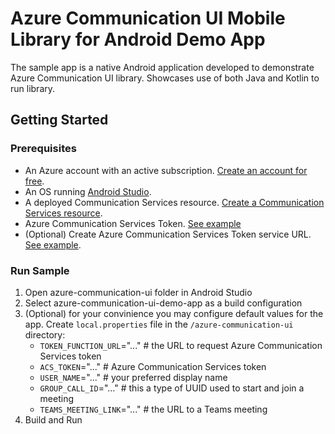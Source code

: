 # Azure Communication UI Mobile Library for Android Demo App

The sample app is a native Android application developed to demonstrate Azure Communication UI library. Showcases use of both Java and Kotlin to run library.


## Getting Started

### Prerequisites

- An Azure account with an active subscription. [Create an account for free](https://azure.microsoft.com/free/?WT.mc_id=A261C142F).
- An OS running [Android Studio](https://developer.android.com/studio).
- A deployed Communication Services resource. [Create a Communication Services resource](https://docs.microsoft.com/azure/communication-services/quickstarts/create-communication-resource).
- Azure Communication Services Token. [See example](https://docs.microsoft.com/azure/communication-services/tutorials/trusted-service-tutorial)
- (Optional) Create Azure Communication Services Token service URL. [See example](https://docs.microsoft.com/azure/communication-services/tutorials/trusted-service-tutorial).

### Run Sample

1. Open azure-communication-ui folder in Android Studio
2. Select azure-communication-ui-demo-app as a build configuration
3. (Optional) for your convinience you may configure default values for the app. Create `local.properties` file in the `/azure-communication-ui` directory:
    - `TOKEN_FUNCTION_URL`="..."  # the URL to request Azure Communication Services token
    - `ACS_TOKEN`="..."           # Azure Communication Services token
    - `USER_NAME`="..."           # your preferred display name
    - `GROUP_CALL_ID`="..."       # this a type of UUID used to start and join a meeting
    - `TEAMS_MEETING_LINK`="..."  # the URL to a Teams meeting
4. Build and Run
